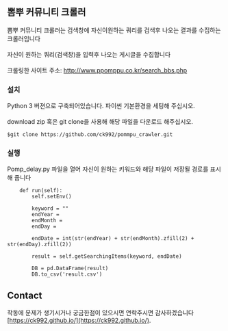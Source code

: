 ## 뽐뿌 커뮤니티 크롤러
뽐뿌 커뮤니티 크롤러는 검색창에 자신이원하는 쿼리를 검색후 나오는 결과를 수집하는 크롤러입니다 <br><br>
자신이 원하는 쿼리(검색창)을 입력후 나오는 게시글을 수집합니다 <br><br>
크롤링한 사이트 주소:
http://www.ppomppu.co.kr/search_bbs.php

### 설치
Python 3 버젼으로 구축되어있습니다. 파이썬 기본환경을 세팅해 주십시오.<br><br>
download zip 혹은 git clone을 사용해 해당 파일을 다운로드 해주십시오.
```
$git clone https://github.com/ck992/pommpu_crawler.git
```

### 실행
Pomp_delay.py 파일을 열어 자신이 원하는 키워드와 해당 파일이 저장될 경로를 표시해 줍니다
```
    def run(self):
        self.setEnv()

        keyword = ""
        endYear = 
        endMonth = 
        endDay = 

        endDate = int(str(endYear) + str(endMonth).zfill(2) + str(endDay).zfill(2))

        result = self.getSearchingItems(keyword, endDate)

        DB = pd.DataFrame(result)
        DB.to_csv('result.csv')
```


## Contact
작동에 문제가 생기시거나 궁금한점이 있으시면 연락주시면 감사하겠습니다 [https://ck992.github.io/](https://ck992.github.io/).

